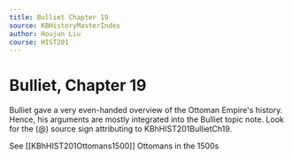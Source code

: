 ```yaml
---
title: Bulliet Chapter 19
source: KBHistoryMasterIndex
author: Houjun Liu
course: HIST201
---
```


# Bulliet, Chapter 19

Bulliet gave a very even-handed overview of the Ottoman Empire's history. Hence, his arguments are mostly integrated into the Bulliet topic note. Look for the (@) source sign attributing to KBhHIST201BullietCh19.

See [[KBhHIST201Ottomans1500]] Ottomans in the 1500s